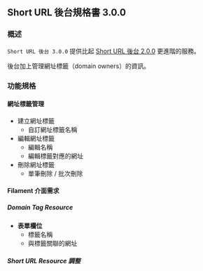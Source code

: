 ## Short URL 後台規格書 3.0.0

### 概述

`Short URL 後台 3.0.0` 提供比起 [Short URL 後台 2.0.0](short-url-filament-2.0.0.md) 更進階的服務。

後台加上管理網址標籤（domain owners）的資訊。

### 功能規格

#### 網址標籤管理

* 建立網址標籤
    * 自訂網址標籤名稱
* 編輯網址標籤
    * 編輯名稱
    * 編輯標籤對應的網址
* 刪除網址標籤
    * 單筆刪除 / 批次刪除

#### Filament 介面需求

##### Domain Tag Resource

* **表單欄位**
    * 標籤名稱
    * 與標籤關聯的網址

##### Short URL Resource 調整


